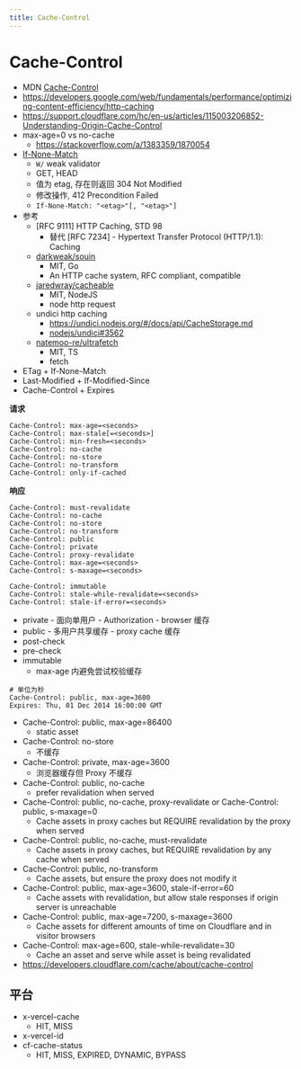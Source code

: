 ```yaml
---
title: Cache-Control
---
```


# Cache-Control

- MDN [Cache-Control](https://developer.mozilla.org/en-US/docs/Web/HTTP/Headers/Cache-Control)
- https://developers.google.com/web/fundamentals/performance/optimizing-content-efficiency/http-caching
- https://support.cloudflare.com/hc/en-us/articles/115003206852-Understanding-Origin-Cache-Control
- max-age=0 vs no-cache
  - https://stackoverflow.com/a/1383359/1870054
- [If-None-Match](https://developer.mozilla.org/en-US/docs/Web/HTTP/Headers/If-None-Match)
  - `W/` weak validator
  - GET, HEAD
  - 值为 etag, 存在则返回 304 Not Modified
  - 修改操作, 412 Precondition Failed
  - `If-None-Match: "<etag>"[, "<etag>"]`
- 参考
  - [RFC 9111] HTTP Caching, STD 98
    - 替代 [RFC 7234] - Hypertext Transfer Protocol (HTTP/1.1): Caching
  - [darkweak/souin](https://github.com/darkweak/souin)
    - MIT, Go
    - An HTTP cache system, RFC compliant, compatible
  - [jaredwray/cacheable](https://github.com/jaredwray/cacheable)
    - MIT, NodeJS
    - node http request
  - undici http caching
    - https://undici.nodejs.org/#/docs/api/CacheStorage.md
    - [nodejs/undici#3562](https://github.com/nodejs/undici/pull/3562)
  - [natemoo-re/ultrafetch](https://github.com/natemoo-re/ultrafetch)
    - MIT, TS
    - fetch
- ETag + If-None-Match
- Last-Modified + If-Modified-Since
- Cache-Control + Expires

**请求**

```
Cache-Control: max-age=<seconds>
Cache-Control: max-stale[=<seconds>]
Cache-Control: min-fresh=<seconds>
Cache-Control: no-cache
Cache-Control: no-store
Cache-Control: no-transform
Cache-Control: only-if-cached
```

**响应**

```
Cache-Control: must-revalidate
Cache-Control: no-cache
Cache-Control: no-store
Cache-Control: no-transform
Cache-Control: public
Cache-Control: private
Cache-Control: proxy-revalidate
Cache-Control: max-age=<seconds>
Cache-Control: s-maxage=<seconds>

Cache-Control: immutable
Cache-Control: stale-while-revalidate=<seconds>
Cache-Control: stale-if-error=<seconds>
```

- private - 面向单用户 - Authorization - browser 缓存
- public - 多用户共享缓存 - proxy cache 缓存
- post-check
- pre-check
- immutable
  - max-age 内避免尝试校验缓存

```
# 单位为秒
Cache-Control: public, max-age=3600
Expires: Thu, 01 Dec 2014 16:00:00 GMT
```

- Cache-Control: public, max-age=86400
  - static asset
- Cache-Control: no-store
  - 不缓存
- Cache-Control: private, max-age=3600
  - 浏览器缓存但 Proxy 不缓存
- Cache-Control: public, no-cache
  - prefer revalidation when served
- Cache-Control: public, no-cache, proxy-revalidate or Cache-Control: public, s-maxage=0
  - Cache assets in proxy caches but REQUIRE revalidation by the proxy when served
- Cache-Control: public, no-cache, must-revalidate
  - Cache assets in proxy caches, but REQUIRE revalidation by any cache when served
- Cache-Control: public, no-transform
  - Cache assets, but ensure the proxy does not modify it
- Cache-Control: public, max-age=3600, stale-if-error=60
  - Cache assets with revalidation, but allow stale responses if origin server is unreachable
- Cache-Control: public, max-age=7200, s-maxage=3600
  - Cache assets for different amounts of time on Cloudflare and in visitor browsers
- Cache-Control: max-age=600, stale-while-revalidate=30
  - Cache an asset and serve while asset is being revalidated
- https://developers.cloudflare.com/cache/about/cache-control

## 平台

- x-vercel-cache
  - HIT, MISS
- x-vercel-id
- cf-cache-status
  - HIT, MISS, EXPIRED, DYNAMIC, BYPASS
